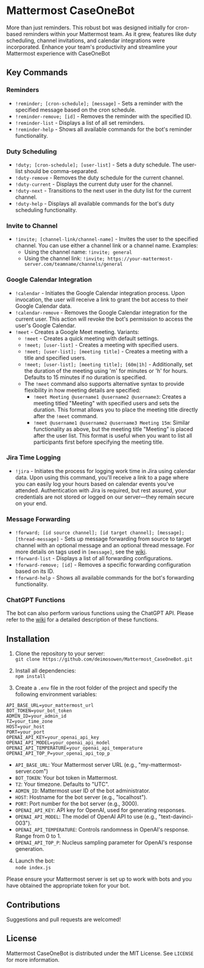 # Mattermost CaseOneBot

More than just reminders. This robust bot was designed initially for cron-based reminders within your Mattermost team. As it grew, features like duty scheduling, channel invitations, and calendar integrations were incorporated. Enhance your team's productivity and streamline your Mattermost experience with CaseOneBot

## Key Commands

### Reminders
* `!reminder; [cron-schedule]; [message]` - Sets a reminder with the specified message based on the cron schedule.
* `!reminder-remove; [id]` - Removes the reminder with the specified ID.
* `!reminder-list` - Displays a list of all set reminders.
* `!reminder-help` - Shows all available commands for the bot's reminder functionality.

### Duty Scheduling
* `!duty; [cron-schedule]; [user-list]` - Sets a duty schedule. The user-list should be comma-separated.
* `!duty-remove` - Removes the duty schedule for the current channel.
* `!duty-current` - Displays the current duty user for the channel.
* `!duty-next` - Transitions to the next user in the duty list for the current channel.
* `!duty-help` - Displays all available commands for the bot's duty scheduling functionality.

### Invite to Channel
* `!invite; [channel-link/channel-name]` - Invites the user to the specified channel. You can use either a channel link or a channel name.
   Examples:
   - Using the channel name: `!invite; general`
   - Using the channel link: `!invite; https://your-mattermost-server.com/teamname/channels/general`

### Google Calendar Integration
* `!calendar` - Initiates the Google Calendar integration process. Upon invocation, the user will receive a link to grant the bot access to their Google Calendar data.
* `!calendar-remove` - Removes the Google Calendar integration for the current user. This action will revoke the bot's permission to access the user's Google Calendar.
* `!meet` - Creates a Google Meet meeting. Variants:
   - `!meet` - Creates a quick meeting with default settings.
   - `!meet; [user-list]` - Creates a meeting with specified users.
   - `!meet; [user-list]; [meeting title]` - Creates a meeting with a title and specified users.
   - `!meet; [user-list]; [meeting title]; [60m|1h]` - Additionally, set the duration of the meeting using 'm' for minutes or 'h' for hours. Defaults to 15 minutes if no duration is specified.
   -  The `!meet` command also supports alternative syntax to provide flexibility in how meeting details are specified:
      + `!meet Meeting @username1 @username2 @username3`: Creates a meeting titled "Meeting" with specified users and sets the duration. This format allows you to place the meeting title directly after the `!meet` command.
      + `!meet @username1 @username2 @username3 Meeting 15m`: Similar functionality as above, but the meeting title "Meeting" is placed after the user list. This format is useful when you want to list all participants first before specifying the meeting title.

### Jira Time Logging
* `!jira` - Initiates the process for logging work time in Jira using calendar data. Upon using this command, you'll receive a link to a page where you can easily log your hours based on calendar events you've attended. Authentication with Jira is required, but rest assured, your credentials are not stored or logged on our server—they remain secure on your end.

### Message Forwarding
- `!forward; [id source channel]; [id target channel]; [message]; [thread-message]` - Sets up message forwarding from source to target channel with an optional message and an optional thread message. For more details on tags used in `[message]`, see the [wiki](https://github.com/deimosowen/Mattermost_CaseOneBot/wiki/Tags).
- `!forward-list` - Displays a list of all forwarding configurations.
- `!forward-remove; [id]` - Removes a specific forwarding configuration based on its ID.
- `!forward-help` - Shows all available commands for the bot's forwarding functionality.

### ChatGPT Functions
The bot can also perform various functions using the ChatGPT API. Please refer to the [wiki](https://github.com/deimosowen/Mattermost_CaseOneBot/wiki/Functions) for a detailed description of these functions.

## Installation

1. Clone the repository to your server:  
   `git clone https://github.com/deimosowen/Mattermost_CaseOneBot.git`

2. Install all dependencies:  
   `npm install`

3. Create a `.env` file in the root folder of the project and specify the following environment variables:

```
API_BASE_URL=your_mattermost_url
BOT_TOKEN=your_bot_token
ADMIN_ID=your_admin_id
TZ=your_time_zone
HOST=your_host
PORT=your_port
OPENAI_API_KEY=your_openai_api_key
OPENAI_API_MODEL=your_openai_api_model
OPENAI_API_TEMPERATURE=your_openai_api_temperature
OPENAI_API_TOP_P=your_openai_api_top_p
```

- `API_BASE_URL`: Your Mattermost server URL (e.g., "my-mattermost-server.com")
- `BOT_TOKEN`: Your bot token in Mattermost.
- `TZ`: Your timezone. Defaults to "UTC".
- `ADMIN_ID`: Mattermost user ID of the bot administrator.
- `HOST`: Hostname for the bot server (e.g., "localhost").
- `PORT`: Port number for the bot server (e.g., 3000).
- `OPENAI_API_KEY`: API key for OpenAI, used for generating responses.
- `OPENAI_API_MODEL`: The model of OpenAI API to use (e.g., "text-davinci-003").
- `OPENAI_API_TEMPERATURE`: Controls randomness in OpenAI's response. Range from 0 to 1.
- `OPENAI_API_TOP_P`: Nucleus sampling parameter for OpenAI's response generation.

4. Launch the bot:  
   `node index.js`

Please ensure your Mattermost server is set up to work with bots and you have obtained the appropriate token for your bot.

## Contributions

Suggestions and pull requests are welcomed!

## License

Mattermost CaseOneBot is distributed under the MIT License. See `LICENSE` for more information.
